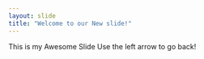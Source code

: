 ```yaml
---
layout: slide
title: "Welcome to our New slide!"
---
```

This is my Awesome Slide
Use the left arrow to go back!
